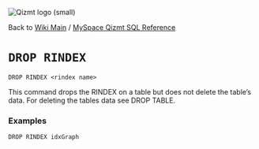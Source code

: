 <a href='Hidden comment: Image:'></a><img src='http://qizmt.googlecode.com/svn/wiki/images/Qizmt_logo_small.png' alt='Qizmt logo (small)' />

Back to <a href='Hidden comment: Link:'></a>[Wiki Main](Main.md) / [MySpace Qizmt SQL Reference](MySpaceQizmtSQLReference.md)


# `DROP RINDEX` #

```
DROP RINDEX <rindex name>
```


This command drops the RINDEX on a table but does not delete the table’s data. For deleting the tables data see DROP TABLE.

### Examples ###

```
DROP RINDEX idxGraph
```





